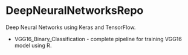 # DeepNeuralNetworksRepo
Deep Neural Networks using Keras and TensorFlow.

* VGG16_Binary_Classification - complete pipeline for training VGG16 model using R. 
